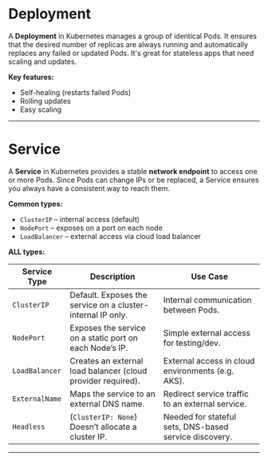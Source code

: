 # **Deployment**

A **Deployment** in Kubernetes manages a group of identical Pods. It ensures that the desired number of replicas are always running and automatically replaces any failed or updated Pods. It's great for stateless apps that need scaling and updates.

**Key features:**

- Self-healing (restarts failed Pods)
- Rolling updates
- Easy scaling

---

# **Service**

A **Service** in Kubernetes provides a stable **network endpoint** to access one or more Pods. Since Pods can change IPs or be replaced, a Service ensures you always have a consistent way to reach them.

**Common types:**

- `ClusterIP` – internal access (default)
- `NodePort` – exposes on a port on each node
- `LoadBalancer` – external access via cloud load balancer

**ALL types:**

| Service Type   | Description                                                  | Use Case                                               |
| -------------- | ------------------------------------------------------------ | ------------------------------------------------------ |
| `ClusterIP`    | Default. Exposes the service on a cluster-internal IP only.  | Internal communication between Pods.                   |
| `NodePort`     | Exposes the service on a static port on each Node’s IP.      | Simple external access for testing/dev.                |
| `LoadBalancer` | Creates an external load balancer (cloud provider required). | External access in cloud environments (e.g. AKS).      |
| `ExternalName` | Maps the service to an external DNS name.                    | Redirect service traffic to an external service.       |
| `Headless`     | (`ClusterIP: None`) Doesn’t allocate a cluster IP.           | Needed for stateful sets, DNS-based service discovery. |

---

